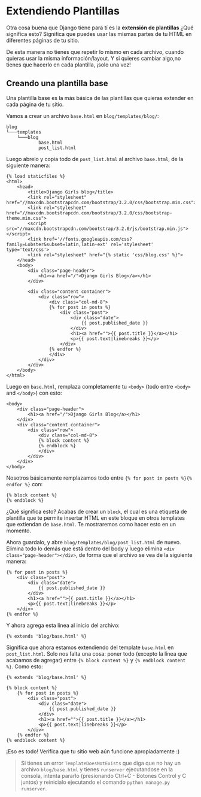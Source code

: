 # Extendiendo Plantillas

Otra cosa buena que Django tiene para tí es la **extensión de plantillas** ¿Qué significa esto? Significa que puedes usar las mismas partes de tu HTML en diferentes páginas de tu sitio.

De esta manera no tienes que repetir lo mismo en cada archivo, cuando quieras usar la misma información/layout. Y si quieres cambiar algo,no tienes que hacerlo en cada plantilla, ¡solo una vez!

## Creando una plantilla base

Una plantilla base es la más básica de las plantillas que quieras extender en cada página de tu sitio.

Vamos a crear un archivo `base.html` en `blog/templates/blog/`:

    blog
    └───templates
        └───blog
                base.html
                post_list.html
    

Luego abrelo y copia todo de `post_list.html` al archivo `base.html`, de la siguiente manera:

    {% load staticfiles %}
    <html>
        <head>
            <title>Django Girls blog</title>
            <link rel="stylesheet" href="//maxcdn.bootstrapcdn.com/bootstrap/3.2.0/css/bootstrap.min.css">
            <link rel="stylesheet" href="//maxcdn.bootstrapcdn.com/bootstrap/3.2.0/css/bootstrap-theme.min.css">
            <script src="//maxcdn.bootstrapcdn.com/bootstrap/3.2.0/js/bootstrap.min.js"></script>
            <link href='//fonts.googleapis.com/css?family=Lobster&subset=latin,latin-ext' rel='stylesheet' type='text/css'>
            <link rel="stylesheet" href="{% static 'css/blog.css' %}">
        </head>
        <body>
            <div class="page-header">
                <h1><a href="/">Django Girls Blog</a></h1>
            </div>
    
            <div class="content container">
                <div class="row">
                    <div class="col-md-8">
                    {% for post in posts %}
                        <div class="post">
                            <div class="date">
                                {{ post.published_date }}
                            </div>
                            <h1><a href="">{{ post.title }}</a></h1>
                            <p>{{ post.text|linebreaks }}</p>
                        </div>
                    {% endfor %}
                    </div>
                </div>
            </div>
        </body>
    </html>
    

Luego en `base.html`, remplaza completamente tu `<body>` (todo entre `<body>` and `</body>`) con esto:

    <body>
        <div class="page-header">
            <h1><a href="/">Django Girls Blog</a></h1>
        </div>
        <div class="content container">
            <div class="row">
                <div class="col-md-8">
                {% block content %}
                {% endblock %}
                </div>
            </div>
        </div>
    </body>
    

Nosotros básicamente remplazamos todo entre `{% for post in posts %}{% endfor %}` con:

    {% block content %}
    {% endblock %}
    

¿Qué significa esto? Acabas de crear un `block`, el cual es una etiqueta de plantilla que te permite insertar HTML en este bloque en otros templates que extiendan de `base.html`. Te mostraremos como hacer esto en un momento.

Ahora guardalo, y abre `blog/templates/blog/post_list.html` de nuevo. Elimina todo lo demás que está dentro del body y luego elimina `<div class="page-header"></div>`, de forma que el archivo se vea de la siguiente manera:

    {% for post in posts %}
        <div class="post">
            <div class="date">
                {{ post.published_date }}
            </div>
            <h1><a href="">{{ post.title }}</a></h1>
            <p>{{ post.text|linebreaks }}</p>
        </div>
    {% endfor %}
    

Y ahora agrega esta linea al inicio del archivo:

    {% extends 'blog/base.html' %}
    

Significa que ahora estamos extendiendo del template `base.html` en `post_list.html`. Solo nos falta una cosa: poner todo (excepto la línea que acabamos de agregar) entre `{% block content %}` y `{% endblock content %}`. Como esto:

    {% extends 'blog/base.html' %}
    
    {% block content %}
        {% for post in posts %}
            <div class="post">
                <div class="date">
                    {{ post.published_date }}
                </div>
                <h1><a href="">{{ post.title }}</a></h1>
                <p>{{ post.text|linebreaks }}</p>
            </div>
        {% endfor %}
    {% endblock content %}
    

¡Eso es todo! Verifica que tu sitio web aún funcione apropiadamente :)

> Si tienes un error `TemplateDoesNotExists` que diga que no hay un archivo `blog/base.html` y tienes `runserver` ejecutandose en la consola, intenta pararlo (presionando Ctrl+C - Botones Control y C juntos) y reinicialo ejecutando el comando `python manage.py runserver`.